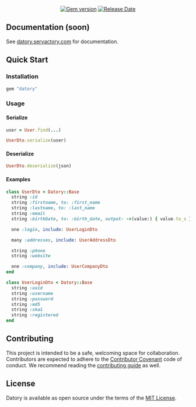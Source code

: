 <p align="center">
  <a href="https://rubygems.org/gems/datory"><img src="https://img.shields.io/gem/v/datory?logo=rubygems&logoColor=fff" alt="Gem version"></a>
  <a href="https://github.com/servactory/datory/releases"><img src="https://img.shields.io/github/release-date/servactory/datory" alt="Release Date"></a>
</p>

## Documentation (soon)

See [datory.servactory.com](https://datory.servactory.com) for documentation.

## Quick Start

### Installation

```ruby
gem "datory"
```

### Usage

#### Serialize

```ruby
user = User.find(...)

UserDto.serialize(user)
```

#### Deserialize

```ruby
UserDto.deserialize(json)
```

#### Examples

```ruby
class UserDto < Datory::Base
  string :id
  string :firstname, to: :first_name
  string :lastname, to: :last_name
  string :email
  string :birthDate, to: :birth_date, output: ->(value:) { value.to_s }

  one :login, include: UserLoginDto

  many :addresses, include: UserAddressDto

  string :phone
  string :website

  one :company, include: UserCompanyDto
end
```

```ruby
class UserLoginDto < Datory::Base
  string :uuid
  string :username
  string :password
  string :md5
  string :sha1
  string :registered
end
```

## Contributing

This project is intended to be a safe, welcoming space for collaboration. 
Contributors are expected to adhere to the [Contributor Covenant](http://contributor-covenant.org) code of conduct. 
We recommend reading the [contributing guide](./website/docs/CONTRIBUTING.md) as well.

## License

Datory is available as open source under the terms of the [MIT License](http://opensource.org/licenses/MIT).
